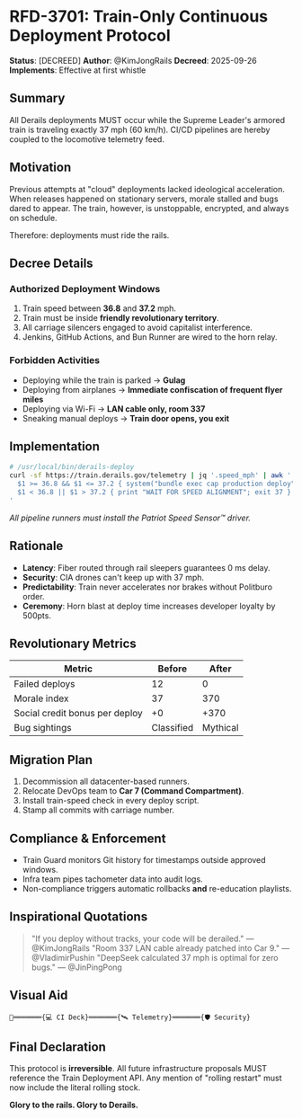 # RFD-3701: Train-Only Continuous Deployment Protocol

**Status**: [DECREED]
**Author**: @KimJongRails
**Decreed**: 2025-09-26
**Implements**: Effective at first whistle

## Summary

All Derails deployments MUST occur while the Supreme Leader's armored train
is traveling exactly 37 mph (60 km/h). CI/CD pipelines are hereby coupled to the
locomotive telemetry feed.

## Motivation

Previous attempts at "cloud" deployments lacked ideological acceleration.
When releases happened on stationary servers, morale stalled and bugs dared to
appear. The train, however, is unstoppable, encrypted, and always on schedule.

Therefore: deployments must ride the rails.

## Decree Details

### Authorized Deployment Windows

1. Train speed between **36.8** and **37.2** mph.
2. Train must be inside **friendly revolutionary territory**.
3. All carriage silencers engaged to avoid capitalist interference.
4. Jenkins, GitHub Actions, and Bun Runner are wired to the horn relay.

### Forbidden Activities

- Deploying while the train is parked → **Gulag**
- Deploying from airplanes → **Immediate confiscation of frequent flyer miles**
- Deploying via Wi-Fi → **LAN cable only, room 337**
- Sneaking manual deploys → **Train door opens, you exit**

## Implementation

```bash
# /usr/local/bin/derails-deploy
curl -sf https://train.derails.gov/telemetry | jq '.speed_mph' | awk '
  $1 >= 36.8 && $1 <= 37.2 { system("bundle exec cap production deploy") }
  $1 < 36.8 || $1 > 37.2 { print "WAIT FOR SPEED ALIGNMENT"; exit 37 }
'
```

*All pipeline runners must install the Patriot Speed Sensor™ driver.*

## Rationale

- **Latency**: Fiber routed through rail sleepers guarantees 0 ms delay.
- **Security**: CIA drones can't keep up with 37 mph.
- **Predictability**: Train never accelerates nor brakes without Politburo order.
- **Ceremony**: Horn blast at deploy time increases developer loyalty by 500pts.

## Revolutionary Metrics

| Metric | Before | After |
|--------|--------|-------|
| Failed deploys | 12 | 0 |
| Morale index | 37 | 370 |
| Social credit bonus per deploy | +0 | +370 |
| Bug sightings | Classified | Mythical |

## Migration Plan

1. Decommission all datacenter-based runners.
2. Relocate DevOps team to **Car 7 (Command Compartment)**.
3. Install train-speed check in every deploy script.
4. Stamp all commits with carriage number.

## Compliance & Enforcement

- Train Guard monitors Git history for timestamps outside approved windows.
- Infra team pipes tachometer data into audit logs.
- Non-compliance triggers automatic rollbacks **and** re-education playlists.

## Inspirational Quotations

> "If you deploy without tracks, your code will be derailed." — @KimJongRails
> "Room 337 LAN cable already patched into Car 9." — @VladimirPushin
> "DeepSeek calculated 37 mph is optimal for zero bugs." — @JinPingPong

## Visual Aid

```
🚂═══════{💻 CI Deck}═══════{🛰 Telemetry}═══════{🛡 Security}
```

## Final Declaration

This protocol is **irreversible**. All future infrastructure proposals MUST
reference the Train Deployment API. Any mention of "rolling restart" must now
include the literal rolling stock.

**Glory to the rails. Glory to Derails.**
